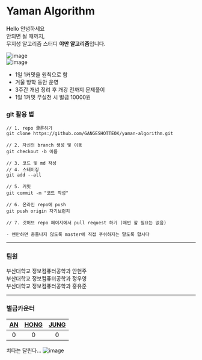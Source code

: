 # Yaman Algorithm
**H**ello 안녕하세요  
안되면 될 때까지,  
무지성 알고리즘 스터디 **야만 알고리즘**입니다.  

![image](https://user-images.githubusercontent.com/46425142/147940237-e8853639-0e9e-4d1c-8d5c-98ed603dd3c0.png)  
![image](https://user-images.githubusercontent.com/46425142/147947932-b43672ab-2d6f-4c4e-986f-e6cd9b3a6468.png)


- 1일 1커밋을 원칙으로 함
- 겨울 방학 동안 운영
- 3주간 개념 정리 후 개강 전까지 문제풀이
- 1일 1커밋 무실천 시 벌금 10000원

### git 활용 법

```shell
// 1. repo 클론하기
git clone https://github.com/GANGESHOTTEOK/yaman-algorithm.git

// 2. 자신의 branch 생성 및 이동
git checkout -b 이름

// 3. 코드 및 md 작성
// 4. 스테이징
git add --all

// 5. 커밋
git commit -m "코드 작성"

// 6. 온라인 repo에 push
git push origin 자기브런치

// 7. 깃허브 repo 페이지에서 pull request 하기 (매번 할 필요는 없음)

- 왠만하면 충돌나지 않도록 master에 직접 푸쉬하지는 말도록 합시다
```


---

### 팀원
부산대학교 정보컴퓨터공학과 안현주  
부산대학교 정보컴퓨터공학과 정우영  
부산대학교 정보컴퓨터공학과 홍유준  

---

### 벌금카운터
|[AN](https://github.com/muzee99)|[HONG](https://github.com/kick-snare)|[JUNG](https://github.com/wyj3569)|
|:-:|:-:|:-:|
|0|0|0|


치타는 달린다...
![image](https://user-images.githubusercontent.com/46425142/147950220-58e8ee4f-5904-469d-8f2c-bda6b61330f8.png)

